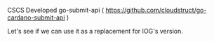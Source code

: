 CSCS Developed go-submit-api ( https://github.com/cloudstruct/go-cardano-submit-api )

Let's see if we can use it as a replacement for IOG's version.
